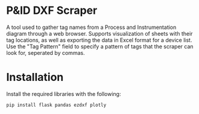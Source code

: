 
# P&ID DXF Scraper

A tool used to gather tag names from a Process and Instrumentation diagram through a web browser. Supports visualization of sheets with their tag locations, as well as exporting the data in Excel format for a device list. Use the "Tag Pattern" field to specify a pattern of tags that the scraper can look for, seperated by commas. 

# Installation

Install the required libraries with the following:
```
pip install flask pandas ezdxf plotly
```

